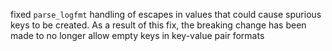 fixed `parse_logfmt` handling of escapes in values that could cause spurious keys to be created. As a result of this fix, the breaking change has been made to no longer allow empty keys in key-value pair formats